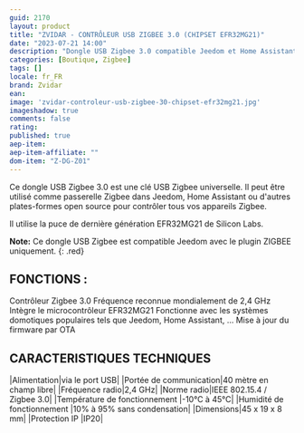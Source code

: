 ```yaml
---
guid: 2170
layout: product 
title: "ZVIDAR - CONTRÔLEUR USB ZIGBEE 3.0 (CHIPSET EFR32MG21)"
date: "2023-07-21 14:00"
description: "Dongle USB Zigbee 3.0 compatible Jeedom et Home Assistant."
categories: [Boutique, Zigbee]
tags: []
locale: fr_FR
brand: Zvidar
ean: 
image: 'zvidar-controleur-usb-zigbee-30-chipset-efr32mg21.jpg'
imageshadow: true
comments: false
rating:  
published: true
aep-item: 
aep-item-affiliate: ""
dom-item: "Z-DG-Z01"
---
```


Ce dongle USB Zigbee 3.0 est une clé USB Zigbee universelle. Il peut être utilisé comme passerelle Zigbee dans Jeedom, Home Assistant ou d'autres plates-formes open source pour contrôler tous vos appareils Zigbee.

Il utilise la puce de dernière génération EFR32MG21 de Silicon Labs.

**Note:** Ce dongle USB Zigbee est compatible Jeedom avec le plugin ZIGBEE uniquement.
{: .red}

## FONCTIONS :

Contrôleur Zigbee 3.0
Fréquence reconnue mondialement de 2,4 GHz
Intègre le microcontrôleur EFR32MG21
Fonctionne avec les systèmes domotiques populaires tels que Jeedom, Home Assistant, ...
Mise à jour du firmware par OTA

## CARACTERISTIQUES TECHNIQUES

|Alimentation|via le port USB|
|Portée de communication|40 mètre en champ libre|
|Fréquence radio|2,4 GHz|
|Norme radio|IEEE 802.15.4 / Zigbee 3.0|
|Température de fonctionnement |-10°C à 45°C|
|Humidité de fonctionnement |10% à 95% sans condensation|
|Dimensions|45 x 19 x 8 mm|
|Protection IP |IP20|


